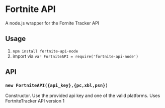 # Fortnite API
A node.js wrapper for the Fornite Tracker API

## Usage

1. `npm install fortnite-api-node`
2. import via `var FortniteAPI = require('fortnite-api-node')`

## API

### `new FortniteAPI({api_key},{pc,xbl,psn})`
Constructor. Use the provided api key and one of the valid platforms. Uses FortniteTracker API version 1

